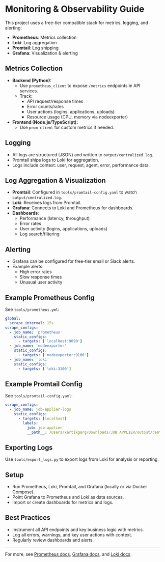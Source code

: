# Monitoring & Observability Guide

This project uses a free-tier compatible stack for metrics, logging, and alerting:
- **Prometheus**: Metrics collection
- **Loki**: Log aggregation
- **Promtail**: Log shipping
- **Grafana**: Visualization & alerting

## Metrics Collection

- **Backend (Python):**
  - Use `prometheus_client` to expose `/metrics` endpoints in API services.
  - Track:
    - API request/response times
    - Error counts/rates
    - User actions (logins, applications, uploads)
    - Resource usage (CPU, memory via nodeexporter)
- **Frontend (Node.js/TypeScript):**
  - Use `prom-client` for custom metrics if needed.

## Logging

- All logs are structured (JSON) and written to `output/centralized.log`.
- Promtail ships logs to Loki for aggregation.
- Logs include context: user, request, agent, error, performance data.

## Log Aggregation & Visualization

- **Promtail**: Configured in `tools/promtail-config.yaml` to watch `output/centralized.log`.
- **Loki**: Receives logs from Promtail.
- **Grafana**: Connects to Loki and Prometheus for dashboards.
- **Dashboards**:
  - Performance (latency, throughput)
  - Error rates
  - User activity (logins, applications, uploads)
  - Log search/filtering

## Alerting

- Grafana can be configured for free-tier email or Slack alerts.
- Example alerts:
  - High error rates
  - Slow response times
  - Unusual user activity

## Example Prometheus Config
See `tools/prometheus.yml`:
```yaml
global:
  scrape_interval: 15s
scrape_configs:
  - job_name: 'prometheus'
    static_configs:
      - targets: ['localhost:9090']
  - job_name: 'nodeexporter'
    static_configs:
      - targets: ['nodeexporter:9100']
  - job_name: 'loki'
    static_configs:
      - targets: ['loki:3100']
```

## Example Promtail Config
See `tools/promtail-config.yaml`:
```yaml
scrape_configs:
  - job_name: job-applier-logs
    static_configs:
      - targets: [localhost]
        labels:
          job: job-applier
          __path__: /Users/kartikgarg/Downloads/JOB APPLIER/output/centralized.log
```

## Exporting Logs
Use `tools/export_logs.py` to export logs from Loki for analysis or reporting.

## Setup
- Run Prometheus, Loki, Promtail, and Grafana (locally or via Docker Compose).
- Point Grafana to Prometheus and Loki as data sources.
- Import or create dashboards for metrics and logs.

## Best Practices
- Instrument all API endpoints and key business logic with metrics.
- Log all errors, warnings, and key user actions with context.
- Regularly review dashboards and alerts.

---
For more, see [Prometheus docs](https://prometheus.io/), [Grafana docs](https://grafana.com/docs/), and [Loki docs](https://grafana.com/docs/loki/latest/).
